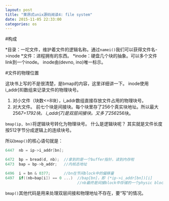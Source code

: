 ```yaml
---
layout: post
title: "莱昂式unix源码阅读4: file system"
date: 2015-11-05 22:33:00
categories: os
---
```


#构成

*目录：一坨文件，维护着文件的逻辑名称。通过`namei()`我们可以获得文件名->inode
*文件：进程拥有的东西。
*inode：硬盘几个块的抽象。可以多个文件link到一个inode。
inode由(devno, ino)唯一标示。

#文件的物理位置

这块书上写的不是很清楚，是bmap的内容，这里详细讲一下。
inode使用i_addr[8]数组来记录文件的物理块号。

1. 对小文件（块数<=8块），i_addr数组直接存放文件占用的物理块号。
2. 对大文件。
前七个块是间接块。每个块里存了256个真实块地址。所以最大256*7=1792块。
i_addr[7]是双层间接块。又多了256*256块。

`bmap(ip, bn)`将逻辑块号转化为物理块号。
什么是逻辑块呢？
其实就是文件长度按512字节分成逻辑上的连续块号。

所以`bmap()`的核心语句就是：

```c
6447  nb = ip->i_addr[bn];

6472  bp = bread(d, nb);  //拿到的是一个buffer指针，读到内存啦
6473  bap = bp->b_addr;   //内核态地址

6496  i = bn & 0377;      //bn在节间block中的偏移量
6497  if((nb=bap[i]) == 0 ...)  //bap[bn]，即 (*ip->i_addr[bn])[i]
                                //nb最终是间接block中存储的一个physic block地址
```

`bmap()`其他代码是用来处理双层间接和物理地址不存在，要“写”的情况。
